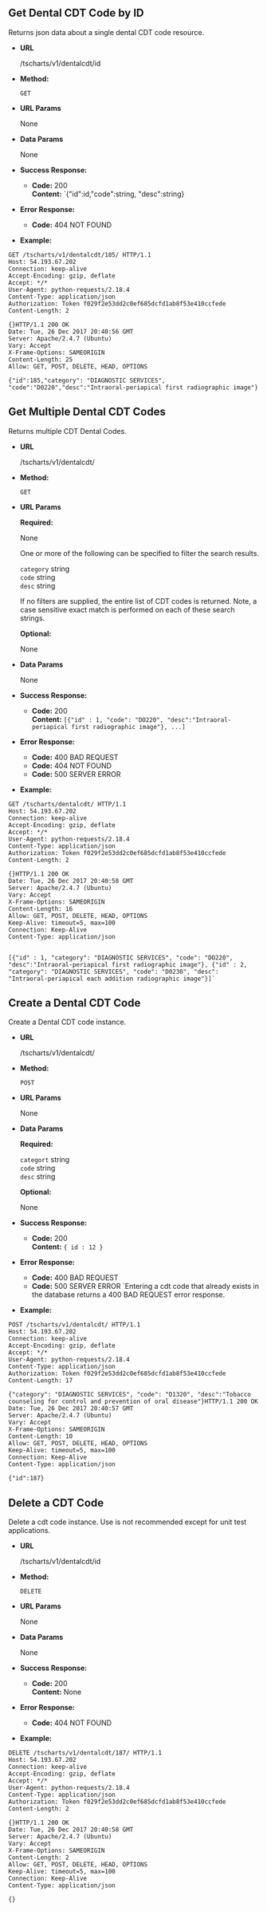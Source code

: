 **Get Dental CDT Code by ID**
----
  Returns json data about a single dental CDT code resource. 

* **URL**

  /tscharts/v1/dentalcdt/id

* **Method:**

  `GET`
  
*  **URL Params**

   None

* **Data Params**

  None

* **Success Response:**

  * **Code:** 200 <br />
    **Content:** `{"id":id,"code":string, "desc":string}
 
* **Error Response:**

  * **Code:** 404 NOT FOUND

* **Example:**

```
GET /tscharts/v1/dentalcdt/185/ HTTP/1.1
Host: 54.193.67.202
Connection: keep-alive
Accept-Encoding: gzip, deflate
Accept: */*
User-Agent: python-requests/2.18.4
Content-Type: application/json
Authorization: Token f029f2e53dd2c0ef685dcfd1ab8f53e410ccfede
Content-Length: 2

{}HTTP/1.1 200 OK
Date: Tue, 26 Dec 2017 20:40:56 GMT
Server: Apache/2.4.7 (Ubuntu)
Vary: Accept
X-Frame-Options: SAMEORIGIN
Content-Length: 25
Allow: GET, POST, DELETE, HEAD, OPTIONS

{"id":185,"category": "DIAGNOSTIC SERVICES", "code":"D0220","desc":"Intraoral-periapical first radiographic image"}
```
  
**Get Multiple Dental CDT Codes**
----
  Returns multiple CDT Dental Codes.

* **URL**

  /tscharts/v1/dentalcdt/

* **Method:**

  `GET`
  
*  **URL Params**

   **Required:**

   None 

   One or more of the following can be specified to filter the search results.

   `category` string<br/>
   `code` string<br/>
   `desc` string<br/>

   If no filters are supplied, the entire list of CDT codes is returned.
   Note, a case sensitive exact match is performed on each of these search strings.

   **Optional:**

   None

* **Data Params**

   None

* **Success Response:**

  * **Code:** 200 <br />
    **Content:** `[{"id" : 1, "code": "DO220", "desc":"Intraoral-periapical first radiographic image"}, ...]`
 
* **Error Response:**

  * **Code:** 400 BAD REQUEST<br />
  * **Code:** 404 NOT FOUND<br />
  * **Code:** 500 SERVER ERROR

* **Example:**

```
GET /tscharts/dentalcdt/ HTTP/1.1
Host: 54.193.67.202
Connection: keep-alive
Accept-Encoding: gzip, deflate
Accept: */*
User-Agent: python-requests/2.18.4
Content-Type: application/json
Authorization: Token f029f2e53dd2c0ef685dcfd1ab8f53e410ccfede
Content-Length: 2

{}HTTP/1.1 200 OK
Date: Tue, 26 Dec 2017 20:40:58 GMT
Server: Apache/2.4.7 (Ubuntu)
Vary: Accept
X-Frame-Options: SAMEORIGIN
Content-Length: 16
Allow: GET, POST, DELETE, HEAD, OPTIONS
Keep-Alive: timeout=5, max=100
Connection: Keep-Alive
Content-Type: application/json


[{"id" : 1, "category": "DIAGNOSTIC SERVICES", "code": "DO220", "desc":"Intraoral-periapical first radiographic image"}, {"id" : 2, "category": "DIAGNOSTIC SERVICES", "code": "D0230", "desc": "Intraoral-periapical each addition radiographic image"}]`

```

**Create a Dental CDT Code**
----
  Create a Dental CDT code instance.

* **URL**

  /tscharts/v1/dentalcdt/

* **Method:**

  `POST`
  
*  **URL Params**

   None

* **Data Params**

   **Required:**
 
   `categort` string<br/>
   `code` string<br/>
   `desc` string<br/>

   **Optional:**

   None 

* **Success Response:**

  * **Code:** 200 <br />
    **Content:** `{ id : 12 }`
 
* **Error Response:**

  * **Code:** 400 BAD REQUEST<br />
  * **Code:** 500 SERVER ERROR
  `Entering a cdt code that already exists in the database returns a 400 BAD REQUEST error response.
* **Example:**

```
POST /tscharts/v1/dentalcdt/ HTTP/1.1
Host: 54.193.67.202
Connection: keep-alive
Accept-Encoding: gzip, deflate
Accept: */*
User-Agent: python-requests/2.18.4
Content-Type: application/json
Authorization: Token f029f2e53dd2c0ef685dcfd1ab8f53e410ccfede
Content-Length: 17

{"category": "DIAGNOSTIC SERVICES", "code": "D1320", "desc":"Tobacco counseling for control and prevention of oral disease"}HTTP/1.1 200 OK
Date: Tue, 26 Dec 2017 20:40:57 GMT
Server: Apache/2.4.7 (Ubuntu)
Vary: Accept
X-Frame-Options: SAMEORIGIN
Content-Length: 10
Allow: GET, POST, DELETE, HEAD, OPTIONS
Keep-Alive: timeout=5, max=100
Connection: Keep-Alive
Content-Type: application/json

{"id":187}
```

**Delete a CDT Code**
----
  Delete a cdt code instance. Use is not recommended except for unit test applications.

* **URL**

  /tscharts/v1/dentalcdt/id

* **Method:**

  `DELETE`
  
*  **URL Params**

   None

* **Data Params**

  None

* **Success Response:**

  * **Code:** 200 <br />
    **Content:** None
 
* **Error Response:**

  * **Code:** 404 NOT FOUND

* **Example:**

```
DELETE /tscharts/v1/dentalcdt/187/ HTTP/1.1
Host: 54.193.67.202
Connection: keep-alive
Accept-Encoding: gzip, deflate
Accept: */*
User-Agent: python-requests/2.18.4
Content-Type: application/json
Authorization: Token f029f2e53dd2c0ef685dcfd1ab8f53e410ccfede
Content-Length: 2

{}HTTP/1.1 200 OK
Date: Tue, 26 Dec 2017 20:40:58 GMT
Server: Apache/2.4.7 (Ubuntu)
Vary: Accept
X-Frame-Options: SAMEORIGIN
Content-Length: 2
Allow: GET, POST, DELETE, HEAD, OPTIONS
Keep-Alive: timeout=5, max=100
Connection: Keep-Alive
Content-Type: application/json

{}
```
